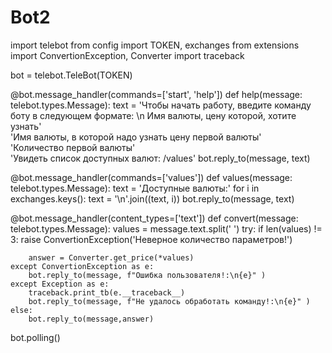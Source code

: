 # Bot2
import telebot
from config import TOKEN, exchanges
from extensions import ConvertionException, Converter
import traceback


bot = telebot.TeleBot(TOKEN)


@bot.message_handler(commands=['start', 'help'])
def help(message: telebot.types.Message):
    text = 'Чтобы начать работу, введите команду боту в следующем формате: \n Имя валюты, цену которой, хотите узнать'\
           'Имя валюты, в которой надо узнать цену первой валюты' \
           'Количество первой валюты' \
           'Увидеть список доступных валют: /values'
    bot.reply_to(message, text)


@bot.message_handler(commands=['values'])
def values(message: telebot.types.Message):
    text = 'Доступные валюты:'
    for i in exchanges.keys():
        text = '\n'.join((text, i))
        bot.reply_to(message, text)
        
@bot.message_handler(content_types=['text'])
def convert(message: telebot.types.Message):
    values = message.text.split(' ')
    try:
        if len(values) != 3:
            raise ConvertionException('Неверное количество параметров!')
        
        answer = Converter.get_price(*values)
    except ConvertionException as e:
        bot.reply_to(message, f"Ошибка пользователя!:\n{e}" )
    except Exception as e:
        traceback.print_tb(e.__traceback__)
        bot.reply_to(message, f"Не удалось обработать команду!:\n{e}" )
    else:
        bot.reply_to(message,answer)

bot.polling()

